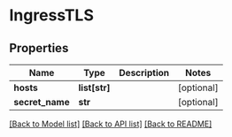 # IngressTLS

## Properties
Name | Type | Description | Notes
------------ | ------------- | ------------- | -------------
**hosts** | **list[str]** |  | [optional] 
**secret_name** | **str** |  | [optional] 

[[Back to Model list]](../README.md#documentation-for-models) [[Back to API list]](../README.md#documentation-for-api-endpoints) [[Back to README]](../README.md)

